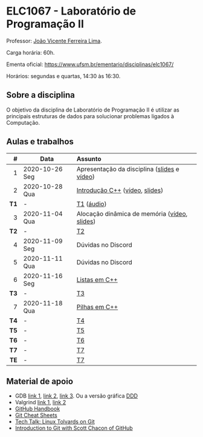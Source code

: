 # ELC1067 - Laboratório de Programação II

Professor: [João Vicente Ferreira Lima](http://www.inf.ufsm.br/~jvlima).

Carga horária: 60h.

Ementa oficial: https://www.ufsm.br/ementario/disciplinas/elc1067/

Horários: segundas e quartas, 14:30 às 16:30.

## Sobre a disciplina

O objetivo da disciplina de Laboratório de Programação II é utilizar as principais estruturas de dados para solucionar problemas ligados à Computação.

## Aulas e trabalhos

|  # | Data             | Assunto          |
|---:|------------------|:-----------------|
|  1 | 2020-10-26 Seg   | Apresentação da disciplina ([slides](https://docs.google.com/presentation/d/1T4CeuY7qa9fxft_rojUq_8HISEPvTGEuuu9iv91vtGo/edit?usp=sharing) e [vídeo](https://youtu.be/cUiFPopsXR4))   |
|  2 | 2020-10-28 Qua   | [Introdução C++](./aulas/introducao_cxx) ([vídeo](https://youtu.be/pB-MdBKNpNo), [slides](./aulas/02_intro_cxx/02_intro_cxx.pdf))  |
|  **T1** | -               |  [T1](./trabalhos/T1) ([áudio](https://drive.google.com/file/d/19vJ1Ing68fJppxROfKU6oYhSKFe56pYK/view?usp=sharing)) |
|  3 | 2020-11-04 Qua   |  Alocação dinâmica de memória ([vídeo](https://youtu.be/KxvOkY4ipII), [slides](./aulas/03_memoria/03_memoria.pdf))  |
|  **T2** |  -  |  [T2](./trabalhos/T2)  |
|  4 | 2020-11-09 Seg   |  Dúvidas no Discord |
|  5 | 2020-11-11 Qua   |  Dúvidas no Discord |
|  6 | 2020-11-16 Seg   |  [Listas em C++](./aulas/06_listas) |
|  **T3** |  -  |  [T3](./trabalhos/T3)  |
|  7 | 2020-11-18 Qua   |  [Pilhas em C++](./aulas/07_pilhas) |
|  **T4** |  -  |  [T4](./trabalhos/T4) |
|  **T5** |  -  |  [T5](./trabalhos/T5) |
|  **T6** |  -  |  [T6](./trabalhos/T6) |
|  **T7** |  -  |  [T7](./trabalhos/T7) |
|  **TE** |  -  |  [T7](./trabalhos/TE) |



## Material de apoio

- GDB [link 1](http://www.cs.umd.edu/~srhuang/teaching/cmsc212/gdb-tutorial-handout.pdf), [link 2](https://www.cs.cmu.edu/~gilpin/tutorial/), [link 3](http://www.lrc.ic.unicamp.br/~luciano/courses/mc202-2s2009/tutorial_gdb.txt). Ou a versão gráfica [DDD](https://www.gnu.org/software/ddd/)
- Valgrind [link 1](http://valgrind.org/docs/manual/quick-start.html), [link 2](https://web.stanford.edu/class/cs107/guide_valgrind.html)
- [GitHub Handbook](https://guides.github.com/introduction/git-handbook/)
- [Git Cheat Sheets](https://github.github.com/training-kit/)
- [Tech Talk: Linux Tolvards on Git](http://youtu.be/4XpnKHJAok8)
- [Introduction to Git with Scott Chacon of GitHub](https://youtu.be/ZDR433b0HJY)

